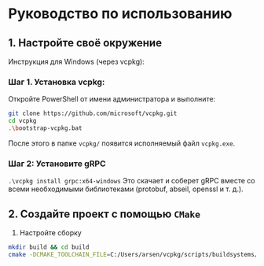 # Руководство по использованию 
## 1. Настройте своё окружение
Инструкция для Windows (через vcpkg):
### Шаг 1. Установка vcpkg:
Откройте PowerShell от имени администратора и выполните:
```bash
git clone https://github.com/microsoft/vcpkg.git
cd vcpkg
.\bootstrap-vcpkg.bat
```
После этого в папке ```vcpkg/``` появится исполняемый файл ```vcpkg.exe```.
### Шаг 2: Установите gRPC
```.\vcpkg install grpc:x64-windows```
Это скачает и соберет gRPC вместе со всеми необходимыми библиотеками (protobuf, abseil, openssl и т. д.).
## 2. Создайте проект с помощью ```CMake```
1. Настройте сборку
```bash
mkdir build && cd build
cmake -DCMAKE_TOOLCHAIN_FILE=C:/Users/arsen/vcpkg/scripts/buildsystems/vcpkg.cmake ..
```
